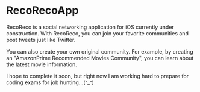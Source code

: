 # RecoRecoApp

RecoReco is a social networking application for iOS currently under construction.
With RecoReco, you can join your favorite communities and post tweets just like Twitter.

You can also create your own original community.
For example, by creating an "AmazonPrime Recommended Movies Community", you can learn about the latest movie information.

I hope to complete it soon, but right now I am working hard to prepare for coding exams for job hunting...(^_^)

